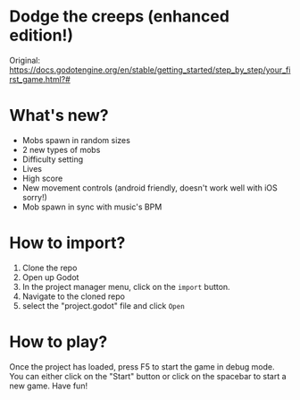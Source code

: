 # Dodge the creeps (enhanced edition!)

Original: https://docs.godotengine.org/en/stable/getting_started/step_by_step/your_first_game.html?#

# What's new?
- Mobs spawn in random sizes
- 2 new types of mobs
- Difficulty setting
- Lives
- High score
- New movement controls (android friendly, doesn't work well with iOS sorry!) 
- Mob spawn in sync with music's BPM

# How to import?

1. Clone the repo
2. Open up Godot
3. In the project manager menu, click on the `import` button.
4. Navigate to the cloned repo
5. select the "project.godot" file and click `Open`

# How to play?

Once the project has loaded, press F5 to start the game in debug mode. You can either click on the "Start" button or click on the spacebar to start a new game. Have fun!

